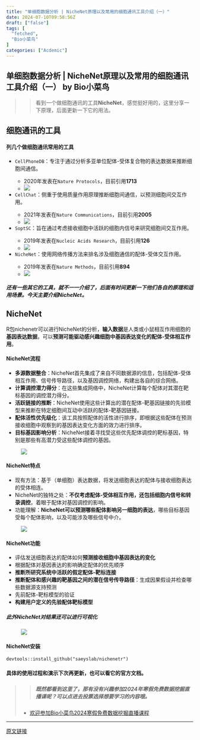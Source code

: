 ```yaml
---
title: "单细胞数据分析 | NicheNet原理以及常用的细胞通讯工具介绍（一）"
date: 2024-07-10T09:58:56Z
draft: ["false"]
tags: [
  "fetched",
  "Bio小菜鸟"
]
categories: ["Acdemic"]
---
```

单细胞数据分析 | NicheNet原理以及常用的细胞通讯工具介绍（一） by Bio小菜鸟
------
<div><section data-tool="mdnice编辑器" data-website="https://www.mdnice.com" data-mpa-powered-by="yiban.io"><blockquote data-tool="mdnice编辑器"><blockquote><p>看到一个做细胞通讯的工具<strong>NicheNet</strong>，感觉挺好用的，这里分享一下原理，后面更新一下它的用法。</p></blockquote></blockquote><h2 data-tool="mdnice编辑器"><span></span>细胞通讯的工具</h2><h4 data-tool="mdnice编辑器"><span></span>列几个做细胞通讯常用的工具<span></span></h4><ul data-tool="mdnice编辑器"><li><section><code>CellPhoneDB</code>：专注于通过分析多亚单位配体-受体复合物的表达数据来推断细胞间通信。</section></li><ul><li><section>2020年发表在<code>Nature Protocols</code>，目前引用<strong>1713</strong></section></li><li><section><img data-imgfileid="100006134" data-ratio="0.4467065868263473" data-src="https://mmbiz.qpic.cn/mmbiz_png/FiciaODWjVz61QWg8ibQnxKp6p9lHbIibYibPYplsVVicHUWS9Rbdap0jKtCtfz4JZFibJSYOtXSoiazmqAtQV5neVpiaFA/640?wx_fmt=png&amp;from=appmsg" data-type="png" data-w="835" src="https://mmbiz.qpic.cn/mmbiz_png/FiciaODWjVz61QWg8ibQnxKp6p9lHbIibYibPYplsVVicHUWS9Rbdap0jKtCtfz4JZFibJSYOtXSoiazmqAtQV5neVpiaFA/640?wx_fmt=png&amp;from=appmsg"></section></li></ul><li><section><code>CellChat</code>：侧重于使用质量作用原理推断细胞间通信，以预测细胞间交互作用。</section></li><ul><li><section>2021年发表在<code>Nature Communications</code>，目前引用<strong>2005</strong></section></li><li><section><img data-imgfileid="100006131" data-ratio="0.44746600741656367" data-src="https://mmbiz.qpic.cn/mmbiz_png/FiciaODWjVz61QWg8ibQnxKp6p9lHbIibYibPMztHEnLpQG4oI4kKIAibOlianVlruwUFicqsdZRHPdfono7Rd7X4FcZzg/640?wx_fmt=png&amp;from=appmsg" data-type="png" data-w="809" src="https://mmbiz.qpic.cn/mmbiz_png/FiciaODWjVz61QWg8ibQnxKp6p9lHbIibYibPMztHEnLpQG4oI4kKIAibOlianVlruwUFicqsdZRHPdfono7Rd7X4FcZzg/640?wx_fmt=png&amp;from=appmsg"></section></li></ul><li><section><code>SoptSC</code>：旨在通过考虑接收细胞中活跃的细胞内信号来研究细胞间交互作用。</section></li><ul><li><section>2019年发表在<code>Nucleic Acids Research</code>，目前引用<strong>126</strong></section></li><li><section><img data-imgfileid="100006133" data-ratio="0.3787661406025825" data-src="https://mmbiz.qpic.cn/mmbiz_png/FiciaODWjVz61QWg8ibQnxKp6p9lHbIibYibPwlFjOQ7x0JypaRIbyQaKpxOBQbg9U1LVfu16ohMvUib5yZ0bXKLJI7w/640?wx_fmt=png&amp;from=appmsg" data-type="png" data-w="697" src="https://mmbiz.qpic.cn/mmbiz_png/FiciaODWjVz61QWg8ibQnxKp6p9lHbIibYibPwlFjOQ7x0JypaRIbyQaKpxOBQbg9U1LVfu16ohMvUib5yZ0bXKLJI7w/640?wx_fmt=png&amp;from=appmsg"></section></li></ul><li><section><code>NicheNet</code>：使用网络传播方法来排名涉及细胞通信的配体-受体交互作用。</section></li><ul><li><section>2019年发表在<code>Nature Methods</code>，目前引用<strong>894</strong></section></li><li><section><img data-imgfileid="100006132" data-ratio="0.43358395989974935" data-src="https://mmbiz.qpic.cn/mmbiz_png/FiciaODWjVz61QWg8ibQnxKp6p9lHbIibYibPSb2h4kXo7MibkYJ7ulX4GAPcsEsAxICyLnP9xDRXUoetQHdtP4H9bAg/640?wx_fmt=png&amp;from=appmsg" data-type="png" data-w="798" src="https://mmbiz.qpic.cn/mmbiz_png/FiciaODWjVz61QWg8ibQnxKp6p9lHbIibYibPSb2h4kXo7MibkYJ7ulX4GAPcsEsAxICyLnP9xDRXUoetQHdtP4H9bAg/640?wx_fmt=png&amp;from=appmsg"></section></li></ul></ul><h5 data-tool="mdnice编辑器"><span></span>还有一些其它的工具，就不一一介绍了，后面有时间更新一下他们各自的原理和适用场景。今天主要介绍NicheNet。<span></span></h5><h2 data-tool="mdnice编辑器"><span></span>NicheNet</h2><p data-tool="mdnice编辑器">R包nichenetr可以进行NicheNet的分析，<strong>输入数据</strong>是人类或小鼠相互作用细胞的<strong>基因表达数据</strong>，可以<strong>预测可能驱动感兴趣细胞中基因表达变化的配体-受体相互作用</strong>。</p><h4 data-tool="mdnice编辑器"><span></span>NicheNet流程<span></span></h4><ul data-tool="mdnice编辑器"><li><section><strong>多源数据整合</strong>：NicheNet首先集成了来自不同数据源的信息，包括配体-受体相互作用、信号传导路径，以及基因调控网络，构建出各自的综合网络。</section></li><li><section><strong>计算调控潜力得分</strong>：在这些集成网络中，NicheNet计算每个配体对其潜在靶标基因的调控潜力得分。</section></li><li><section><strong>活跃链接的推断</strong>：NicheNet使用这些计算出的潜在配体-靶基因链接的先验模型来推断在特定细胞间互动中活跃的配体-靶基因链接。</section></li><li><section><strong>配体活性优先级化</strong>：该工具按照配体的活性进行排序，即根据这些配体在预测接收细胞中观察到的基因表达变化方面的效力进行排序。</section></li><li><section><strong>目标基因影响分析</strong>：NicheNet接着寻找受这些优先配体调控的靶标基因，特别是那些有高潜力受这些配体调控的基因。</section></li></ul><figure data-tool="mdnice编辑器"><img data-imgfileid="100006135" data-ratio="0.4888888888888889" data-src="https://mmbiz.qpic.cn/mmbiz_png/FiciaODWjVz61QWg8ibQnxKp6p9lHbIibYibPWcibsOicEDdVnK9B0dSf6dLNuKVrZaDOjysgrXyP9ImQTEbnaslLL5sA/640?wx_fmt=png&amp;from=appmsg" data-type="png" data-w="1080" src="https://mmbiz.qpic.cn/mmbiz_png/FiciaODWjVz61QWg8ibQnxKp6p9lHbIibYibPWcibsOicEDdVnK9B0dSf6dLNuKVrZaDOjysgrXyP9ImQTEbnaslLL5sA/640?wx_fmt=png&amp;from=appmsg"></figure><h4 data-tool="mdnice编辑器"><span></span>NicheNet特点<span></span></h4><ul data-tool="mdnice编辑器"><li><section>现有方法：基于（单细胞）表达数据，将发送细胞表达的配体与接收细胞表达的受体相连。</section></li><li><section>NicheNet的独特之处：<strong>不仅考虑配体-受体相互作用，还包括细胞内信号和转录调控</strong>，着眼于配体对基因调控的影响。</section></li><li><section>功能理解：<strong>NicheNet可以预测哪些配体影响另一细胞的表达</strong>，哪些目标基因受每个配体影响，以及可能涉及哪些信号中介。</section></li></ul><figure data-tool="mdnice编辑器"><img data-imgfileid="100006138" data-ratio="1.0814814814814815" data-src="https://mmbiz.qpic.cn/mmbiz_png/FiciaODWjVz61QWg8ibQnxKp6p9lHbIibYibP2Ubkhygic6uoj1yP9oes9jXJbyouCA6o1Chf4t5S0vWZLXHQ7mQXhibA/640?wx_fmt=png&amp;from=appmsg" data-type="png" data-w="1080" src="https://mmbiz.qpic.cn/mmbiz_png/FiciaODWjVz61QWg8ibQnxKp6p9lHbIibYibP2Ubkhygic6uoj1yP9oes9jXJbyouCA6o1Chf4t5S0vWZLXHQ7mQXhibA/640?wx_fmt=png&amp;from=appmsg"></figure><h4 data-tool="mdnice编辑器"><span></span>NicheNet功能<span></span></h4><ul data-tool="mdnice编辑器"><li><section>评估发送细胞表达的配体如何<strong>预测接收细胞中基因表达的变化</strong></section></li><li><section>根据配体对基因表达的影响确定配体的优先顺序</section></li><li><section><strong>推断所研究系统中活跃的假定配体-靶标连接</strong></section></li><li><section><strong>推断配体和感兴趣的靶基因之间的潜在信号传导路径</strong>：生成因果假设并检查哪些数据源支持预测</section></li><li><section>先前配体-靶标模型的验证</section></li><li><section><strong>构建用户定义的先验配体靶标模型</strong></section></li></ul><h5 data-tool="mdnice编辑器"><span></span>此外NicheNet对结果还可以进行可视化<span></span></h5><figure data-tool="mdnice编辑器"><img data-imgfileid="100006137" data-ratio="0.8524804177545692" data-src="https://mmbiz.qpic.cn/mmbiz_png/FiciaODWjVz61QWg8ibQnxKp6p9lHbIibYibPwSOvHWtneYLFBsf7bZTLVsEmIjicmiatCzKpRwCFaz7nOa0SyNm6sIsw/640?wx_fmt=png&amp;from=appmsg" data-type="png" data-w="766" src="https://mmbiz.qpic.cn/mmbiz_png/FiciaODWjVz61QWg8ibQnxKp6p9lHbIibYibPwSOvHWtneYLFBsf7bZTLVsEmIjicmiatCzKpRwCFaz7nOa0SyNm6sIsw/640?wx_fmt=png&amp;from=appmsg"></figure><h4 data-tool="mdnice编辑器"><span></span>NicheNet安装<span></span></h4><pre data-tool="mdnice编辑器"><span></span><code>devtools::install_github(<span>"saeyslab/nichenetr"</span>)<br></code></pre><h4 data-tool="mdnice编辑器"><span></span>具体的使用过程和演示下次再更新，也可以看它的官方文档。<span></span></h4><blockquote data-tool="mdnice编辑器"><blockquote><h5><span></span></h5><h5>既然都看到这里了，那有没有兴趣参加<strong><span>2024年寒假</span></strong><span>免费</span><strong><span>数据挖掘直播课</span></strong><span>呢？</span><span>可以点进去投票选择想要学习的内容哦。</span></h5><h5><span></span></h5></blockquote><ul><li><p><a href="https://mp.weixin.qq.com/s?__biz=Mzg2NjYzNjQ4Ng==&amp;mid=2247489672&amp;idx=1&amp;sn=fd631ace25411b141a7582e4872f66f5&amp;chksm=ce469f21f931163725b95a305d43a1d52c532c53f48f0788e9b07af1d0b545374189f934671d&amp;token=898529211&amp;lang=zh_CN&amp;scene=21#wechat_redirect" data-linktype="2">欢迎参加Bio小菜鸟2024寒假免费数据挖掘直播课程</a></p></li></ul></blockquote></section><p><mp-style-type data-value="3"></mp-style-type></p></div>  
<hr>
<a href="https://mp.weixin.qq.com/s/T6fMInCjr30p-h5J5qNeRg",target="_blank" rel="noopener noreferrer">原文链接</a>
